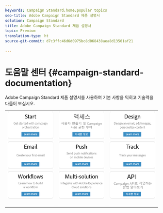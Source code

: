 ```yaml
---
keywords: Campaign Standard;home;popular topics
seo-title: Adobe Campaign Standard 제품 설명서
solution: Campaign Standard
title: Adobe Campaign Standard 제품 설명서
topic: Premium
translation-type: ht
source-git-commit: d7c3ffc46d6d0975bc8d068438aea8d13501af21

---
```



# 도움말 센터 {#campaign-standard-documentation}

Adobe Campaign Standard 제품 설명서를 사용하여 기본 사항을 익히고 기술력을 다듬어 보십시오.

|  |  |  |
|:---:|:---:|:---:|
| [![이미지](/help/assets/start-400.png)](/help/start/using/campaign-orchestration.md) | [![이미지](/help/assets/access-400.png)](/help/administration/using/about-access-management.md) | [![이미지](/help/assets/design-400.png)](/help/designing/using/about-email-content-design.md) |
| [![이미지](/help/assets/email-400.png)](/help/channels/using/creating-an-email.md) | [![이미지](/help/assets/push-400.png)](/help/channels/using/about-push-notifications.md) | [![이미지](/help/assets/track-400.png)](/help/sending/using/tracking-messages.md) |
| [![이미지](/help/assets/workflows-400.png)](/help/automating/using/building-a-workflow.md) | [![이미지](/help/assets/multi-400.png)](/help/integrating/using/about-campaign-integrations.md) | [![이미지](/help/assets/api-400.png)](https://docs.campaign.adobe.com/doc/standard/en/api/ACS_API.html) |
| [![이미지](/help/assets/empty123456791.png)](https://docs.adobe.com/content/help/ko-KR/campaign-standard/using/campaign-standard-home.html) | [![이미지](/help/assets/empty123456791.png)](https://docs.adobe.com/content/help/ko-KR/campaign-standard/using/campaign-standard-home.html) | [![이미지](/help/assets/empty123456791.png)](https://docs.adobe.com/content/help/ko-KR/campaign-standard/using/campaign-standard-home.html) |
